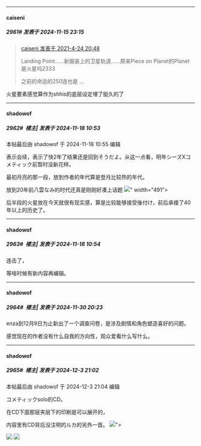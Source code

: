 ﻿*****

####  caiseni  
##### 2961#       发表于 2024-11-15 23:15

<blockquote><a href="httphttps://bbs.saraba1st.com/2b/forum.php?mod=redirect&amp;goto=findpost&amp;pid=51048106&amp;ptid=1577595" target="_blank">caiseni 发表于 2021-4-24 20:48</a>

Landing Point……新服装上的卫星轨道……原来Piece on Planet的Planet是火星吗2333

之前的命运的250连也是 ...</blockquote>
火星要素感觉算作为shhis的底层设定埋了挺久的了


*****

####  shadowof  
##### 2962#         楼主| 发表于 2024-11-18 10:53

 本帖最后由 shadowof 于 2024-11-18 10:55 编辑 

表示会续，表示了快2年了结果还是回到そうだよ。从这一点看，明年シーズXコメティック前暂时没新花样。

最初月亮的那一段，放到作者的年代算是登月比较热的年代。

放到20年前八雲なみ的时代还真是刚刚好凑上话题
<img src="https://i.imgur.com/D4FV0Xl.png" referrerpolicy="no-referrer">" width="491">

后半段的火星放在今天就很有现实感，算是比较能够接受後付け，前后承接了40年以上的历史了。

*****

####  shadowof  
##### 2963#         楼主| 发表于 2024-11-18 10:54

连击了，

等啥时候有新内容再编辑。

*****

####  shadowof  
##### 2964#         楼主| 发表于 2024-11-30 20:23

enza到12月9日为止新出了一个调查问卷，是涉及剧情和角色塑造喜好的问题。

感觉现在的作者没有什么自我的方向性，观众爱看什么写什么。

*****

####  shadowof  
##### 2965#         楼主| 发表于 2024-12-3 21:02

 本帖最后由 shadowof 于 2024-12-3 21:04 编辑 

コメティックsolo的CD。

在CD下面那层夹层下的印刷是可以展开的，

内容里有CD背后没注明的ルカ的另外一首。
<img src="https://i.imgur.com/KXJ2BOj.jpeg" referrerpolicy="no-referrer">">

<img src="https://i.imgur.com/2h5bfnn.jpeg" referrerpolicy="no-referrer">

<img src="https://i.imgur.com/Tceut2X.jpeg" referrerpolicy="no-referrer">

